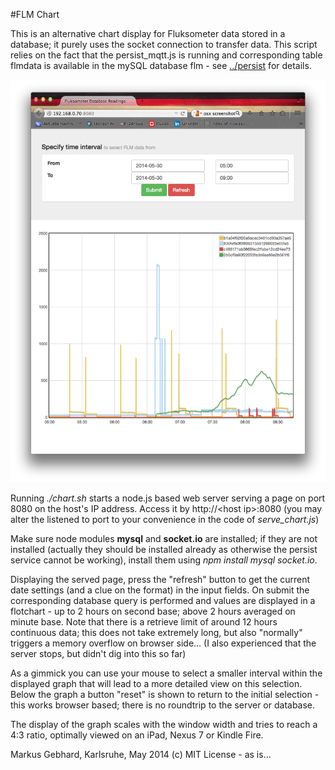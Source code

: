 #FLM Chart

This is an alternative chart display for Fluksometer data stored in a database; it purely uses the socket connection to transfer data.
This script relies on the fact that the persist_mqtt.js is running and corresponding table flmdata is available in the mySQL database flm - see [../persist](../persist) for details.

<img src="FLM_chart.png" alt="FLM with Counters" width=600>

Running *./chart.sh* starts a node.js based web server serving a page on port 8080 on the host's IP address. Access it by http://\<host ip\>:8080 (you may alter the listened to port to your convenience in the code of *serve_chart.js*)

Make sure node modules **mysql** and **socket.io** are installed; if they are not installed (actually they should be installed already as otherwise the persist service cannot be working), install them using *npm install mysql socket.io*.

Displaying the served page, press the "refresh" button to get the current date settings (and a clue on the format) in the input fields. On submit the corresponding database query is performed and values are displayed in a flotchart - up to 2 hours on second base; above 2 hours averaged on minute base. Note that there is a retrieve limit of around 12 hours continuous data; this does not take extremely long, but also "normally" triggers a memory overflow on browser side... (I also experienced that the server stops, but didn't dig into this so far)

As a gimmick you can use your mouse to select a smaller interval within the displayed graph that will lead to a more detailed view on this selection. Below the graph a button "reset" is shown to return to the initial selection - this works browser based; there is no roundtrip to the server or database.

The display of the graph scales with the window width and tries to reach a 4:3 ratio, optimally viewed on an iPad, Nexus 7 or Kindle Fire.

Markus Gebhard, Karlsruhe, May 2014 (c) MIT License - as is...
